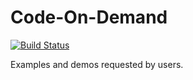 Code-On-Demand
==============

[![Build Status](https://cloud.drone.io/api/badges/Jazz-Man/Code-On-Demand/status.svg)](https://cloud.drone.io/Jazz-Man/Code-On-Demand)

Examples and demos requested by users.
